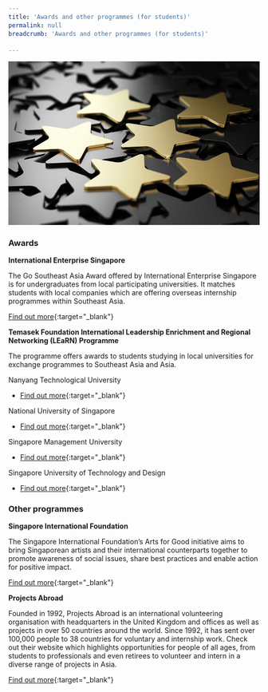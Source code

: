 ```yaml
---
title: 'Awards and other programmes (for students)'
permalink: null
breadcrumb: 'Awards and other programmes (for students)'

---
```



<img src="\images\asean-students\awards-students.jpg" alt="awards students banner" style="width:800px;" />

### **Awards**

**International Enterprise Singapore**

The Go Southeast Asia Award offered by International Enterprise Singapore is for undergraduates from local participating universities. It matches students with local companies which are offering overseas internship programmes within Southeast Asia.

[Find out more](https://www.iesingapore.gov.sg/Venture-Overseas/Talent-Development/Go-Southeast-Asia-Award){:target="_blank"}

 

**Temasek Foundation International Leadership Enrichment and Regional Networking (LEaRN) Programme**

The programme offers awards to students studying in local universities for exchange programmes to Southeast Asia and Asia.

Nanyang Technological University

- [Find out more](http://global.ntu.edu.sg/GMP/gemexplorer/BeforeApplying/ScholarshipsFunding/Pages/TFLEaRN.aspx){:target="_blank"}

National University of Singapore

- [Find out more](http://www.nus.edu.sg/iro/fa/sch/out/tfilearn-out.html){:target="_blank"}

Singapore Management University

- [Find out more](https://www.smu.edu.sg/about/financial/scholarships/TFLEaRN){:target="_blank"}

Singapore University of Technology and Design

- [Find out more](https://sutd.edu.sg/Admissions/Undergraduate/Scholarship/Application-for-scholarships/Temasek-Foundation-Leadership-Enrichment-and-Regio){:target="_blank"}

 

### **Other programmes**

**Singapore International Foundation**

The Singapore International Foundation’s Arts for Good initiative aims to bring Singaporean artists and their international counterparts together to promote awareness of social issues, share best practices and enable action for positive impact.

[Find out more](https://www.sif.org.sg/our-work/ce/afg/about){:target="_blank"}

 

**Projects Abroad**

Founded in 1992, Projects Abroad is an international volunteering organisation with headquarters in the United Kingdom and offices as well as projects in over 50 countries around the world. Since 1992, it has sent over 100,000 people to 38 countries for voluntary and internship work. Check out their website which highlights opportunities for people of all ages, from students to professionals and even retirees to volunteer and intern in a diverse range of projects in Asia.

[Find out more](https://www.projects-abroad.org/volunteer-destinations/intern-in-asia/){:target="_blank"}